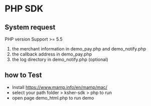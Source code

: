 # PHP SDK

## System request

PHP version Support  >= 5.5

1. the merchant information in demo_pay.php and demo_notify.php
2. the callback address in demo_pay.php
3. the log directory in demo_notify.php (optional)

## how to Test

- Install https://www.mamp.info/en/mamp/mac/
- select your path folder > ksher-sdk > php to run
- open page demo_html.php to run demo



